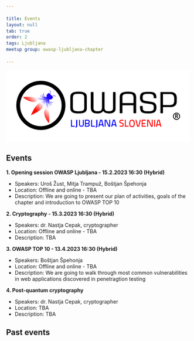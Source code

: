 ```yaml
---

title: Events
layout: null
tab: true
order: 2
tags: Ljubljana
meetup group: owasp-ljubljana-chapter

---
```


<a href="https://owasp.org/www-chapter-ljubljana/"><img src="assets/images/OWASP_Ljubljana_Slovenia.png" alt="OWASP-Ljubljana"/></a>

## Events


**1. Opening session OWASP Ljubljana - 15.2.2023 16:30 (Hybrid)**
 * Speakers: Uroš Žust, Mitja Trampuž, Boštjan Špehonja
 * Location: Offline and online - TBA
 * Description: We are going to present our plan of activities, goals of the chapter and introduction to OWASP TOP 10

**2. Cryptography - 15.3.2023 16:30 (Hybrid)**
 * Speakers: dr. Nastja Cepak, cryptographer
 * Location: Offline and online - TBA
 * Description: TBA

**3. OWASP TOP 10 - 13.4.2023 16:30 (Hybrid)**
 * Speakers: Boštjan Špehonja
 * Location: Offline and online - TBA
 * Description: We are going to walk through most common vulnerabilities in web applications discovered in penetragtion testing

**4. Post-quantum cryptography**
 * Speakers: dr. Nastja Cepak, cryptographer
 * Location:  TBA
 * Description: TBA

## Past events
